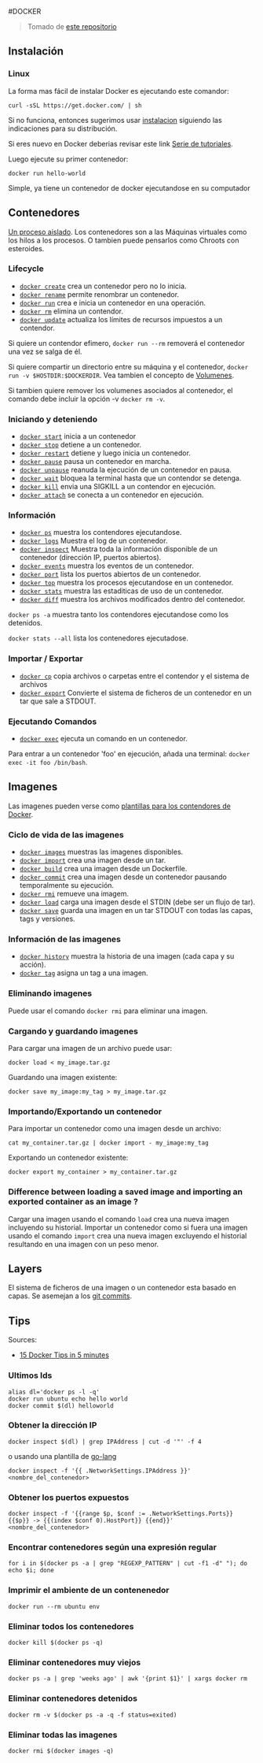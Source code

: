 #DOCKER

> Tomado de [este repositorio](https://github.com/wsargent/docker-cheat-sheet)

## Instalación

### Linux

La forma mas fácil de instalar Docker es ejecutando este comandor:

```
curl -sSL https://get.docker.com/ | sh
```

Si no funciona, entonces sugerimos usar [instalacion](https://docs.docker.com/installation/) siguiendo las indicaciones para su distribución.

Si eres nuevo en Docker deberias revisar este link [Serie de tutoriales](https://docs.docker.com/linux/started/).

Luego ejecute su primer contenedor:

```
docker run hello-world
```

Simple, ya tiene un contenedor de docker ejecutandose en su computador

## Contenedores

[Un proceso aislado](http://etherealmind.com/basics-docker-containers-hypervisors-coreos/). Los contenedores son a las Máquinas virtuales como los hilos a los procesos. O tambien puede pensarlos como Chroots con esteroides.

### Lifecycle

* [`docker create`](https://docs.docker.com/reference/commandline/create) crea un contenedor pero no lo inicia.
* [`docker rename`](https://docs.docker.com/engine/reference/commandline/rename/) permite renombrar un contenedor.
* [`docker run`](https://docs.docker.com/reference/commandline/run) crea e inicia un contenedor en una operación.
* [`docker rm`](https://docs.docker.com/reference/commandline/rm) elimina un contendor.
* [`docker update`](https://docs.docker.com/engine/reference/commandline/update/) actualiza los límites de recursos impuestos a un contendor.

Si quiere un contendor efimero, `docker run --rm` removerá el contenedor una vez se salga de él.

Si quiere compartir un directorio entre su máquina y el contenedor, `docker run -v $HOSTDIR:$DOCKERDIR`.  Vea tambien el concepto de [Volumenes](https://github.com/wsargent/docker-cheat-sheet/#volumes).

Si tambien quiere remover los volumenes asociados al contenedor, el comando debe incluir la opción -v `docker rm -v`.

### Iniciando y deteniendo

* [`docker start`](https://docs.docker.com/reference/commandline/start) inicia a un contenedor
* [`docker stop`](https://docs.docker.com/reference/commandline/stop) detiene a un contenedor.
* [`docker restart`](https://docs.docker.com/reference/commandline/restart) detiene y luego inicia un contenedor.
* [`docker pause`](https://docs.docker.com/engine/reference/commandline/pause/) pausa un contenedor en marcha.
* [`docker unpause`](https://docs.docker.com/engine/reference/commandline/unpause/) reanuda la ejecución de un contenedor en pausa.
* [`docker wait`](https://docs.docker.com/reference/commandline/wait) bloquea la terminal hasta que un contendor se detenga.
* [`docker kill`](https://docs.docker.com/reference/commandline/kill) envia una SIGKILL a un contendor en ejecución.
* [`docker attach`](https://docs.docker.com/reference/commandline/attach) se conecta a un contenedor en ejecución.

### Información

* [`docker ps`](https://docs.docker.com/reference/commandline/ps) muestra los contendores ejecutandose.
* [`docker logs`](https://docs.docker.com/reference/commandline/logs) Muestra el log de un contenedor.
* [`docker inspect`](https://docs.docker.com/reference/commandline/inspect) Muestra toda la información disponible de un contenedor (dirección IP, puertos abiertos).
* [`docker events`](https://docs.docker.com/reference/commandline/events) muestra los eventos de un contenedor.
* [`docker port`](https://docs.docker.com/reference/commandline/port) lista los puertos abiertos de un contenedor.
* [`docker top`](https://docs.docker.com/reference/commandline/top) muestra los procesos ejecutandose en un contenedor.
* [`docker stats`](https://docs.docker.com/reference/commandline/stats) muestra las estaditicas de uso de un contenedor.
* [`docker diff`](https://docs.docker.com/reference/commandline/diff) muestra los archivos modificados dentro del contenedor.

`docker ps -a` muestra tanto los contendores ejecutandose como los detenidos.

`docker stats --all` lista los contenedores ejecutadose.

### Importar / Exportar

* [`docker cp`](https://docs.docker.com/reference/commandline/cp) copia archivos o carpetas entre el contendor y el sistema de archivos
* [`docker export`](https://docs.docker.com/reference/commandline/export) Convierte el sistema de ficheros de un contenedor en un tar que sale a STDOUT.

### Ejecutando Comandos

* [`docker exec`](https://docs.docker.com/reference/commandline/exec) ejecuta un comando en un contenedor.

Para entrar a un contenedor 'foo' en ejecución, añada una terminal: `docker exec -it foo /bin/bash`.

## Imagenes

Las imagenes pueden verse como [plantillas para los contendores de Docker](https://docs.docker.com/engine/understanding-docker/#how-does-a-docker-image-work).

### Ciclo de vida de las imagenes

* [`docker images`](https://docs.docker.com/reference/commandline/images) muestras las imagenes disponibles.
* [`docker import`](https://docs.docker.com/reference/commandline/import) crea una imagen desde un tar.
* [`docker build`](https://docs.docker.com/reference/commandline/build) crea una imagen desde un Dockerfile.
* [`docker commit`](https://docs.docker.com/reference/commandline/commit) crea una imagen desde un contenedor pausando temporalmente su ejecución.
* [`docker rmi`](https://docs.docker.com/reference/commandline/rmi) remueve una imagem.
* [`docker load`](https://docs.docker.com/reference/commandline/load) carga una imagen desde el STDIN (debe ser un flujo de tar).
* [`docker save`](https://docs.docker.com/reference/commandline/save) guarda una imagen en un tar STDOUT con todas las capas, tags y versiones.

### Información de las imagenes

* [`docker history`](https://docs.docker.com/reference/commandline/history) muestra la historia de una imagen (cada capa y su acción).
* [`docker tag`](https://docs.docker.com/reference/commandline/tag) asigna un tag a una imagen.

### Eliminando imagenes

Puede usar el comando `docker rmi` para eliminar una imagen.

### Cargando y guardando imagenes

Para cargar una imagen de un archivo puede usar:
```
docker load < my_image.tar.gz
```

Guardando una imagen existente:
```
docker save my_image:my_tag > my_image.tar.gz
```

### Importando/Exportando un contenedor

Para importar un contenedor como una imagen desde un archivo:
```
cat my_container.tar.gz | docker import - my_image:my_tag
```

Exportando un contenedor existente:
```
docker export my_container > my_container.tar.gz
```

### Difference between loading a saved image and importing an exported container as an image ?

Cargar una imagen usando el comando `load` crea una nueva imagen incluyendo su historial.
Importar un contenedor como si fuera una imagen usando el comando `import` crea una nueva imagen excluyendo el historial resultando en una imagen con un peso menor.

## Layers

El sistema de ficheros de una imagen o un contenedor esta basado en capas. Se asemejan a los [git commits](https://docs.docker.com/engine/userguide/storagedriver/imagesandcontainers/).

## Tips

Sources:

* [15 Docker Tips in 5 minutes](http://sssslide.com/speakerdeck.com/bmorearty/15-docker-tips-in-5-minutes)

### Ultimos Ids

```
alias dl='docker ps -l -q'
docker run ubuntu echo hello world
docker commit $(dl) helloworld
```

### Obtener la dirección IP

```
docker inspect $(dl) | grep IPAddress | cut -d '"' -f 4
```
o usando una plantilla de [go-lang](https://docs.docker.com/reference/commandline/inspect)

```
docker inspect -f '{{ .NetworkSettings.IPAddress }}' <nombre_del_contenedor>
```

### Obtener los puertos expuestos

```
docker inspect -f '{{range $p, $conf := .NetworkSettings.Ports}} {{$p}} -> {{(index $conf 0).HostPort}} {{end}}' <nombre_del_contenedor>
```

### Encontrar contenedores según una expresión regular

```
for i in $(docker ps -a | grep "REGEXP_PATTERN" | cut -f1 -d" "); do echo $i; done
```

### Imprimir el ambiente de un contenenedor

```
docker run --rm ubuntu env
```

### Eliminar todos los contenedores

```
docker kill $(docker ps -q)
```

### Eliminar contenedores muy viejos

```
docker ps -a | grep 'weeks ago' | awk '{print $1}' | xargs docker rm
```

### Eliminar contenedores detenidos

```
docker rm -v $(docker ps -a -q -f status=exited)
```

### Eliminar todas las imagenes

```
docker rmi $(docker images -q)
```
